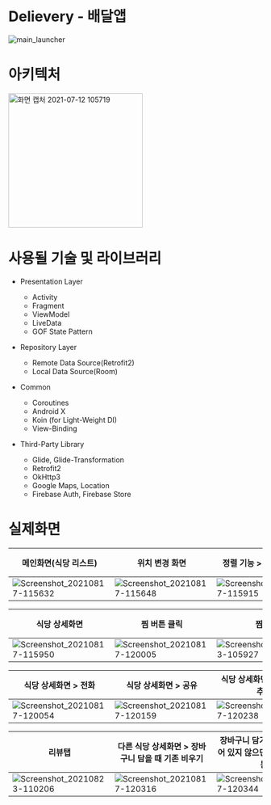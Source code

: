 # Delievery - 배달앱
![main_launcher](https://user-images.githubusercontent.com/38930501/128635946-7e9f5c9a-c97f-447c-8cfd-11f497fb95fc.png)

# 아키텍처

 <img width="266" alt="화면 캡처 2021-07-12 105719" src="https://user-images.githubusercontent.com/38930501/125222021-2aa89e00-e304-11eb-9352-a4144083fd1a.png">

# 사용될 기술 및 라이브러리
* Presentation Layer
  - Activity
  - Fragment
  - ViewModel
  - LiveData
  - GOF State Pattern

* Repository Layer
  - Remote Data Source(Retrofit2)
  - Local Data Source(Room)

* Common
  - Coroutines
  - Android X
  - Koin (for Light-Weight DI)
  - View-Binding

* Third-Party Library
  - Glide, Glide-Transformation
  - Retrofit2
  - OkHttp3
  - Google Maps, Location
  - Firebase Auth, Firebase Store




# 실제화면

|메인화면(식당 리스트)|위치 변경 화면|정렬 기능 > 별점 높은 순|장바구니 추가 > 홈화면에 반영 된 장바구니 버튼|
|---|---|---|---|
|![Screenshot_20210817-115632](https://user-images.githubusercontent.com/38930501/129658036-916671cd-0807-48d2-983f-e92a889ca84b.png)|![Screenshot_20210817-115648](https://user-images.githubusercontent.com/38930501/129658058-3373917c-661f-4026-9fec-94d22b9a2489.png)|![Screenshot_20210817-115915](https://user-images.githubusercontent.com/38930501/129658095-7aa2f9dc-d5ea-4b1f-91ef-fd45cde057bb.png)|![Screenshot_20210817-120256](https://user-images.githubusercontent.com/38930501/129659067-255ce87c-5260-410b-957e-5dba2ad694f0.png)|

|식당 상세화면|찜 버튼 클릭|찜 탭| 스크롤 시 툴바 제목 애니메이션|
|---|---|---|---|
|![Screenshot_20210817-115950](https://user-images.githubusercontent.com/38930501/129658449-dd2b47e2-9141-478c-9e09-01af88513159.png)|![Screenshot_20210817-120005](https://user-images.githubusercontent.com/38930501/129658458-46f823bf-3613-4c4f-b55f-854a71605f3f.png)|![Screenshot_20210823-105927](https://user-images.githubusercontent.com/38930501/130381666-4ba3d77e-fdf9-4a2e-8799-dbf19e11b482.png)|![Screenshot_20210817-120036](https://user-images.githubusercontent.com/38930501/129658535-5d2c15e7-3cc4-4584-9b72-e58d920637de.png)|

|식당 상세화면 > 전화|식당 상세화면 > 공유|식당 상세화면 > 장바구니 추가|장바구니>주문화면|
|---|---|---|---|
|![Screenshot_20210817-120054](https://user-images.githubusercontent.com/38930501/129658876-7d489585-ad8d-4561-a8b0-554aa5489cdb.png)|![Screenshot_20210817-120159](https://user-images.githubusercontent.com/38930501/129658894-0f2ff8e1-ff16-41c3-9757-fb99ea3a3604.png)|![Screenshot_20210817-120238](https://user-images.githubusercontent.com/38930501/129658968-cbbcb15b-83ab-4034-8b26-ff37b95f0777.png)|![Screenshot_20210823-110010](https://user-images.githubusercontent.com/38930501/130381808-f0f1d222-9ce8-4ba9-a8fd-6e7a08910cc4.png)|

|리뷰탭|다른 식당 상세화면 > 장바구니 담을 때 기존 비우기|장바구니 담기 > 로그인 되어 있지 않으면 프로필 탭 이동|주문내역 리스트|
|---|---|---|---|
|![Screenshot_20210823-110206](https://user-images.githubusercontent.com/38930501/130381951-93996b04-e2e0-4060-903a-da8a96711a3a.png)|![Screenshot_20210817-120316](https://user-images.githubusercontent.com/38930501/129659080-6e4bab65-ddef-4ecc-a929-557f344263eb.png)|![Screenshot_20210817-120344](https://user-images.githubusercontent.com/38930501/129659098-1d1a0d7b-f8e1-4f17-bd30-6d84baf894da.png)|![Screenshot_20210823-105927](https://user-images.githubusercontent.com/38930501/130453025-430b759a-e1e5-4fcf-be2d-992b5efabaf8.png)|
